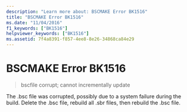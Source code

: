 ```yaml
---
description: "Learn more about: BSCMAKE Error BK1516"
title: "BSCMAKE Error BK1516"
ms.date: "11/04/2016"
f1_keywords: ["BK1516"]
helpviewer_keywords: ["BK1516"]
ms.assetid: 7f4a8391-f857-4ee8-8e26-34868ca84e29
---
```

# BSCMAKE Error BK1516

> bscfile corrupt; cannot incrementally update

The .bsc file was corrupted, possibly due to a system failure during the build. Delete the .bsc file, rebuild all .sbr files, then rebuild the .bsc file.
